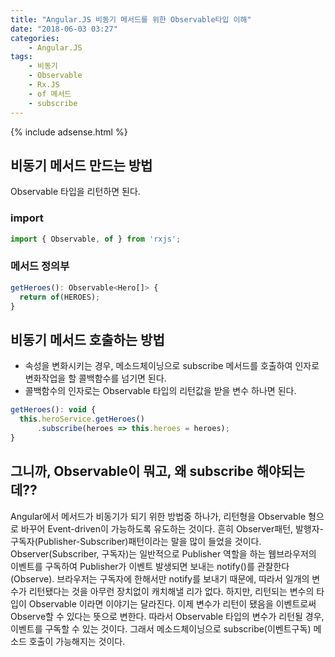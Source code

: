 ```yaml
---
title: "Angular.JS 비동기 메서드를 위한 Observable타입 이해"
date: "2018-06-03 03:27"
categories:
    - Angular.JS
tags:
    - 비동기
    - Observable
    - Rx.JS
    - of 메서드
    - subscribe
---
```


{% include adsense.html %}

## 비동기 메서드 만드는 방법
Observable 타입을 리턴하면 된다.

### import
```javascript
import { Observable, of } from 'rxjs';
```

### 메서드 정의부
```javascript
getHeroes(): Observable<Hero[]> {
  return of(HEROES);
}
```

## 비동기 메서드 호출하는 방법
- 속성을 변화시키는 경우, 메소드체이닝으로 subscribe 메서드를 호출하여 인자로 변화작업을 할 콜백함수를 넘기면 된다.
- 콜백함수의 인자로는 Observable 타입의 리턴값을 받을 변수 하나면 된다.

```javascript
getHeroes(): void {
  this.heroService.getHeroes()
      .subscribe(heroes => this.heroes = heroes);
}
```

## 그니까, Observable이 뭐고, 왜 subscribe 해야되는데??
Angular에서 메서드가 비동기가 되기 위한 방법중 하나가, 리턴형을 Observable 형으로 바꾸어 Event-driven이 가능하도록 유도하는 것이다. 흔히 Observer패턴, 발행자-구독자(Publisher-Subscriber)패턴이라는 말을 많이 들었을 것이다. Observer(Subscriber, 구독자)는 일반적으로 Publisher 역할을 하는 웹브라우저의 이벤트를 구독하여 Publisher가 이벤트 발생되면 보내는 notify()를 관찰한다(Observe). 브라우저는 구독자에 한해서만 notify를 보내기 때문에, 따라서 일개의 변수가 리턴됐다는 것을 아무런 장치없이 캐치해낼 리가 없다. 하지만, 리턴되는 변수의 타입이 Observable 이라면 이야기는 달라진다. 이제 변수가 리턴이 됐음을 이벤트로써 Observe할 수 있다는 뜻으로 변한다. 따라서 Observable 타입의 변수가 리턴될 경우, 이벤트를 구독할 수 있는 것이다. 그래서 메소드체이닝으로 subscribe(이벤트구독) 메소드 호출이 가능해지는 것이다.